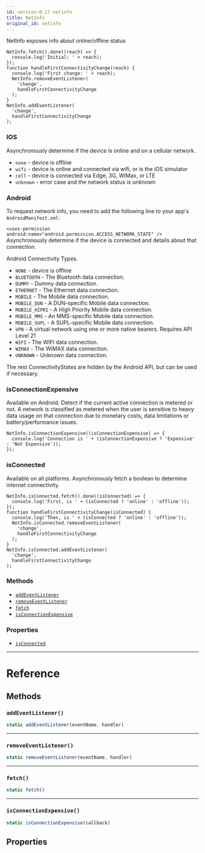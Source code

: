 ```yaml
---
id: version-0.17-netinfo
title: NetInfo
original_id: netinfo
---
```


NetInfo exposes info about online/offline status

```
NetInfo.fetch().done((reach) => {
  console.log('Initial: ' + reach);
});
function handleFirstConnectivityChange(reach) {
  console.log('First change: ' + reach);
  NetInfo.removeEventListener(
    'change',
    handleFirstConnectivityChange
  );
}
NetInfo.addEventListener(
  'change',
  handleFirstConnectivityChange
);
```

### IOS

Asynchronously determine if the device is online and on a cellular network.

* `none` - device is offline
* `wifi` - device is online and connected via wifi, or is the iOS simulator
* `cell` - device is connected via Edge, 3G, WiMax, or LTE
* `unknown` - error case and the network status is unknown

### Android

To request network info, you need to add the following line to your app's `AndroidManifest.xml`:

`<uses-permission android:name="android.permission.ACCESS_NETWORK_STATE" />` Asynchronously determine if the device is connected and details about that connection.

Android Connectivity Types.

* `NONE` - device is offline
* `BLUETOOTH` - The Bluetooth data connection.
* `DUMMY` - Dummy data connection.
* `ETHERNET` - The Ethernet data connection.
* `MOBILE` - The Mobile data connection.
* `MOBILE_DUN` - A DUN-specific Mobile data connection.
* `MOBILE_HIPRI` - A High Priority Mobile data connection.
* `MOBILE_MMS` - An MMS-specific Mobile data connection.
* `MOBILE_SUPL` - A SUPL-specific Mobile data connection.
* `VPN` - A virtual network using one or more native bearers. Requires API Level 21
* `WIFI` - The WIFI data connection.
* `WIMAX` - The WiMAX data connection.
* `UNKNOWN` - Unknown data connection.

The rest ConnectivityStates are hidden by the Android API, but can be used if necessary.

### isConnectionExpensive

Available on Android. Detect if the current active connection is metered or not. A network is classified as metered when the user is sensitive to heavy data usage on that connection due to monetary costs, data limitations or battery/performance issues.

```
NetInfo.isConnectionExpensive((isConnectionExpensive) => {
  console.log('Connection is ' + (isConnectionExpensive ? 'Expensive' : 'Not Expensive'));
});
```

### isConnected

Available on all platforms. Asynchronously fetch a boolean to determine internet connectivity.

```
NetInfo.isConnected.fetch().done((isConnected) => {
  console.log('First, is ' + (isConnected ? 'online' : 'offline'));
});
function handleFirstConnectivityChange(isConnected) {
  console.log('Then, is ' + (isConnected ? 'online' : 'offline'));
  NetInfo.isConnected.removeEventListener(
    'change',
    handleFirstConnectivityChange
  );
}
NetInfo.isConnected.addEventListener(
  'change',
  handleFirstConnectivityChange
);
```

### Methods

* [`addEventListener`](netinfo.md#addeventlistener)
* [`removeEventListener`](netinfo.md#removeeventlistener)
* [`fetch`](netinfo.md#fetch)
* [`isConnectionExpensive`](netinfo.md#isconnectionexpensive)

### Properties

* [`isConnected`](netinfo.md#isconnected)

---

# Reference

## Methods

### `addEventListener()`

```javascript
static addEventListener(eventName, handler)
```

---

### `removeEventListener()`

```javascript
static removeEventListener(eventName, handler)
```

---

### `fetch()`

```javascript
static fetch()
```

---

### `isConnectionExpensive()`

```javascript
static isConnectionExpensive(callback)
```

## Properties
